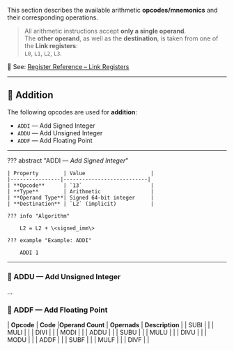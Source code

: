 This section describes the available arithmetic **opcodes/mnemonics** and their corresponding operations.

> All arithmetic instructions accept **only a single operand**.  
> The **other operand**, as well as the **destination**, is taken from one of the **Link registers**:  
> `L0`, `L1`, `L2`, `L3`.

📎 See: [Register Reference – Link Registers](../reference/registers.md#link-registers) <!-- Update the path accordingly -->

---

## 🔢 Addition

The following opcodes are used for **addition**:

- `ADDI` — Add Signed Integer
- `ADDU` — Add Unsigned Integer
- `ADDF` — Add Floating Point

---

??? abstract "ADDI — *Add Signed Integer*"

    | Property        | Value                     |
    |----------------|---------------------------|
    | **Opcode**      | `13`                      |
    | **Type**        | Arithmetic                |
    | **Operand Type**| Signed 64-bit integer     |
    | **Destination** | `L2` (implicit)           |

    ??? info "Algorithm"

        L2 = L2 + \<signed_imm\>

    ??? example "Example: ADDI"

        ADDI 1


---

### 🔹 ADDU — Add Unsigned Integer
...

### 🔹 ADDF — Add Floating Point



| **Opcode** | **Code**    |**Operand Count** | **Opernads**           | **Description**                     |
| SUBI |  |
| MULI |  |
| DIVI |  |
| MODI |  |
| ADDU |  |
| SUBU |  |
| MULU |  |
| DIVU |  |
| MODU |  |
| ADDF |  |
| SUBF |  |
| MULF |  |
| DIVF |  |